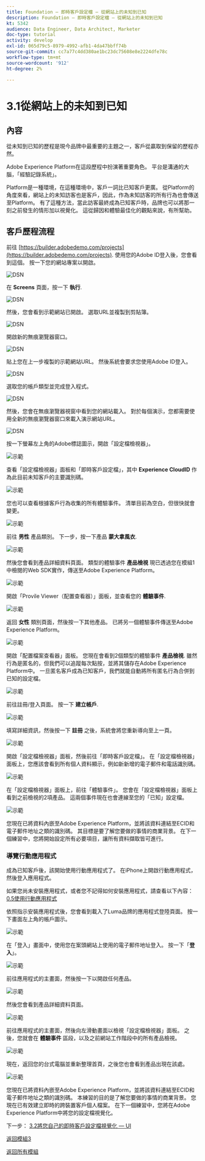 ```yaml
---
title: Foundation — 即時客戶設定檔 — 從網站上的未知到已知
description: Foundation — 即時客戶設定檔 — 從網站上的未知到已知
kt: 5342
audience: Data Engineer, Data Architect, Marketer
doc-type: tutorial
activity: develop
exl-id: 065d79c5-8979-4992-afb1-4da47bbff74b
source-git-commit: cc7a77c4dd380ae1bc23dc75608e8e2224dfe78c
workflow-type: tm+mt
source-wordcount: '912'
ht-degree: 2%

---
```


# 3.1從網站上的未知到已知

## 內容

從未知到已知的歷程是現今品牌中最重要的主題之一，客戶從贏取到保留的歷程亦然。

Adobe Experience Platform在這段歷程中扮演著重要角色。 平台是溝通的大腦，「經驗記錄系統」。

Platform是一種環境，在這種環境中，客戶一詞比已知客戶更廣。 從Platform的角度來看，網站上的未知訪客也是客戶，因此，作為未知訪客的所有行為也會傳送至Platform。 有了這種方法，當此訪客最終成為已知客戶時，品牌也可以將那一刻之前發生的情形加以視覺化。 這從歸因和體驗最佳化的觀點來說，有所幫助。

## 客戶歷程流程

前往 [https://builder.adobedemo.com/projects](https://builder.adobedemo.com/projects). 使用您的Adobe ID登入後，您會看到這個。 按一下您的網站專案以開啟。

![DSN](../module0/images/web8.png)

在 **Screens** 頁面，按一下 **執行**.

![DSN](../module1/images/web2.png)

然後，您會看到示範網站已開啟。 選取URL並複製到剪貼簿。

![DSN](../module0/images/web3.png)

開啟新的無痕瀏覽器窗口。

![DSN](../module0/images/web4.png)

貼上您在上一步複製的示範網站URL。 然後系統會要求您使用Adobe ID登入。

![DSN](../module0/images/web5.png)

選取您的帳戶類型並完成登入程式。

![DSN](../module0/images/web6.png)

然後，您會在無痕瀏覽器視窗中看到您的網站載入。 對於每個演示，您都需要使用全新的無痕瀏覽器窗口來載入演示網站URL。

![DSN](../module0/images/web7.png)

按一下螢幕左上角的Adobe標誌圖示，開啟「設定檔檢視器」。

![示範](../module2/images/pv1.png)

查看「設定檔檢視器」面板和「即時客戶設定檔」，其中 **Experience CloudID** 作為此目前未知客戶的主要識別碼。

![示範](../module2/images/pv2.png)

您也可以查看根據客戶行為收集的所有體驗事件。 清單目前為空白，但很快就會變更。

![示範](../module2/images/pv3.png)

前往 **男性** 產品類別。 下一步，按一下產品 **蒙大拿風衣**.

![示範](../module2/images/pv4.png)

然後您會看到產品詳細資料頁面。 類型的體驗事件 **產品檢視** 現已透過您在模組1中檢閱的Web SDK實作，傳送至Adobe Experience Platform。

![示範](../module2/images/pv5.png)

開啟「Provile Viewer（配置查看器）」面板，並查看您的 **體驗事件**.

![示範](../module2/images/pv6.png)

返回 **女性** 類別頁面，然後按一下其他產品。 已將另一個體驗事件傳送至Adobe Experience Platform。

![示範](../module2/images/pv7.png)

開啟「配置檔案查看器」面板。 您現在會看到2個類型的體驗事件 **產品檢視**. 雖然行為是匿名的，但我們可以追蹤每次點按，並將其儲存在Adobe Experience Platform中。 一旦匿名客戶成為已知客戶，我們就能自動將所有匿名行為合併到已知的設定檔。

![示範](../module2/images/pv8.png)

前往註冊/登入頁面。 按一下 **建立帳戶**.

![示範](../module2/images/pv9.png)

填寫詳細資訊，然後按一下 **註冊** 之後，系統會將您重新導向至上一頁。

![示範](../module2/images/pv10.png)

開啟「設定檔檢視器」面板，然後前往「即時客戶設定檔」。 在「設定檔檢視器」面板上，您應該會看到所有個人資料顯示，例如新新增的電子郵件和電話識別碼。

![示範](../module2/images/pv11.png)

在「設定檔檢視器」面板上，前往「體驗事件」。 您會在「設定檔檢視器」面板上看到之前檢視的2項產品。 這兩個事件現在也會連線至您的「已知」設定檔。

![示範](../module2/images/pv12.png)

您現在已將資料內嵌至Adobe Experience Platform，並將該資料連結至ECID和電子郵件地址之類的識別碼。 其目標是要了解您要做的事情的商業背景。 在下一個練習中，您將開始設定所有必要項目，讓所有資料擷取皆可進行。

### 導覽行動應用程式

成為已知客戶後，該開始使用行動應用程式了。 在iPhone上開啟行動應用程式，然後登入應用程式。

如果您尚未安裝應用程式，或者您不記得如何安裝應用程式，請查看以下內容： [0.5使用行動應用程式](../module0/ex5.md)

依照指示安裝應用程式後，您會看到載入了Luma品牌的應用程式登陸頁面。 按一下畫面左上角的帳戶圖示。

![示範](./images/app_hp.png)

在「登入」畫面中，使用您在案頭網站上使用的電子郵件地址登入。 按一下「**登入**」。

![示範](./images/app_acc.png)

前往應用程式的主畫面，然後按一下以開啟任何產品。

![示範](./images/app_hp.png)

然後您會看到產品詳細資料頁面。

![示範](./images/app_carst.png)

前往應用程式的主畫面，然後向左滑動畫面以檢視「設定檔檢視器」面板。 之後，您就會在 **體驗事件** 區段，以及之前網站工作階段中的所有產品檢視。

![示範](./images/app_after_carst.png)

現在，返回您的台式電腦並重新整理首頁，之後您也會看到產品出現在該處。

![示範](./images/lb_x_aftermobile.png)

您現在已將資料內嵌至Adobe Experience Platform，並將該資料連結至ECID和電子郵件地址之類的識別碼。 本練習的目的是了解您要做的事情的商業背景。 您現在已有效建立即時的跨裝置客戶個人檔案。 在下一個練習中，您將在Adobe Experience Platform中將您的設定檔視覺化。

下一步： [3.2將您自己的即時客戶設定檔視覺化 — UI](./ex2.md)

[返回模組3](./real-time-customer-profile.md)

[返回所有模組](../../overview.md)
